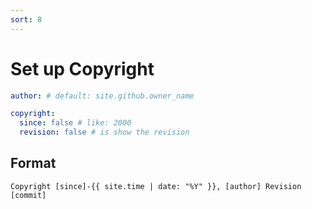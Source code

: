 ```yaml
---
sort: 8
---
```


# Set up Copyright
```yml
author: # default: site.github.owner_name

copyright:
  since: false # like: 2000
  revision: false # is show the revision
```

## Format
```
Copyright [since]-{{ site.time | date: "%Y" }}, [author] Revision [commit]
```
